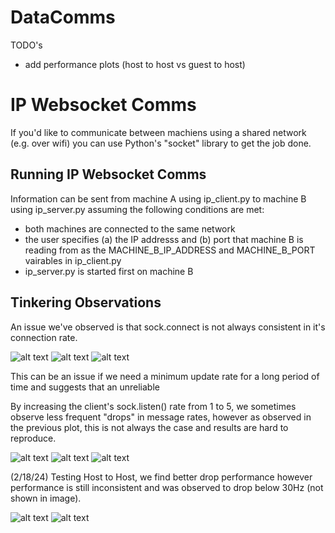 # DataComms

TODO's
* add performance plots (host to host vs guest to host)

# IP Websocket Comms
If you'd like to communicate between machiens using a shared network (e.g. over wifi) you can use Python's "socket" library to get the job done.

## Running IP Websocket Comms
Information can be sent from machine A using ip_client.py to machine B using ip_server.py assuming the following conditions are met:
* both machines are connected to the same network
* the user specifies (a) the IP addresss and (b) port that machine B is reading from as the MACHINE_B_IP_ADDRESS and MACHINE_B_PORT vairables in ip_client.py
* ip_server.py is started first on machine B

## Tinkering Observations

An issue we've observed is that sock.connect is not always consistent in it's connection rate.

![alt text](README_figs/listen1_1.png)
![alt text](README_figs/listen1_2.png)
![alt text](README_figs/listen1_3.png)

This can be an issue if we need a minimum update rate for a long period of time and suggests that an unreliable 

By increasing the client's sock.listen() rate from 1 to 5, we sometimes observe less frequent "drops" in message rates, however as observed in the previous plot, this is not always the case and results are hard to reproduce.

![alt text](README_figs/listen5_1.png)
![alt text](README_figs/listen5_2.png)
![alt text](README_figs/listen5_3.png)

(2/18/24)
Testing Host to Host, we find better drop performance however performance is still inconsistent and was observed to drop below 30Hz (not shown in image).

![alt text](README_figs/listen1_1_local.png)
![alt text](README_figs/listen1_2_local.png)






